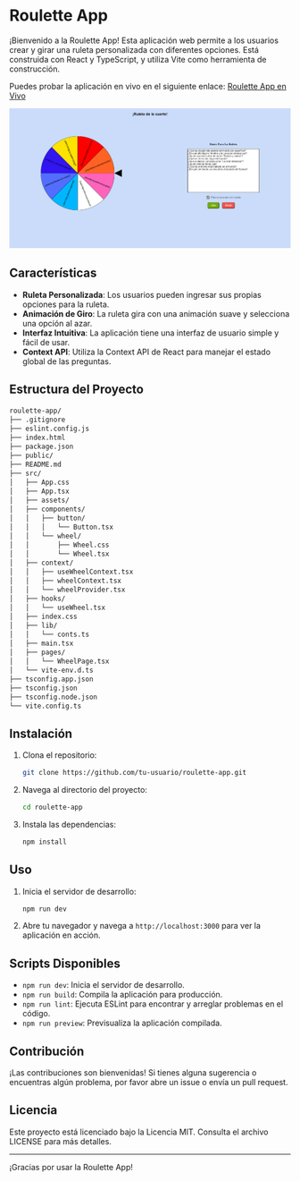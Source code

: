 # Roulette App

¡Bienvenido a la Roulette App! Esta aplicación web permite a los usuarios crear y girar una ruleta personalizada con diferentes opciones. Está construida con React y TypeScript, y utiliza Vite como herramienta de construcción.

Puedes probar la aplicación en vivo en el siguiente enlace: [Roulette App en Vivo](https://lucky-roulette.netlify.app/)

![Roulette App](./RouletteApp.png)

## Características

- **Ruleta Personalizada**: Los usuarios pueden ingresar sus propias opciones para la ruleta.
- **Animación de Giro**: La ruleta gira con una animación suave y selecciona una opción al azar.
- **Interfaz Intuitiva**: La aplicación tiene una interfaz de usuario simple y fácil de usar.
- **Context API**: Utiliza la Context API de React para manejar el estado global de las preguntas.

## Estructura del Proyecto

```
roulette-app/
├── .gitignore
├── eslint.config.js
├── index.html
├── package.json
├── public/
├── README.md
├── src/
│   ├── App.css
│   ├── App.tsx
│   ├── assets/
│   ├── components/
│   │   ├── button/
│   │   │   └── Button.tsx
│   │   └── wheel/
│   │       ├── Wheel.css
│   │       └── Wheel.tsx
│   ├── context/
│   │   ├── useWheelContext.tsx
│   │   ├── wheelContext.tsx
│   │   └── wheelProvider.tsx
│   ├── hooks/
│   │   └── useWheel.tsx
│   ├── index.css
│   ├── lib/
│   │   └── conts.ts
│   ├── main.tsx
│   ├── pages/
│   │   └── WheelPage.tsx
│   └── vite-env.d.ts
├── tsconfig.app.json
├── tsconfig.json
├── tsconfig.node.json
└── vite.config.ts
```

## Instalación

1. Clona el repositorio:
   ```sh
   git clone https://github.com/tu-usuario/roulette-app.git
   ```
2. Navega al directorio del proyecto:
   ```sh
   cd roulette-app
   ```
3. Instala las dependencias:
   ```sh
   npm install
   ```

## Uso

1. Inicia el servidor de desarrollo:
   ```sh
   npm run dev
   ```
2. Abre tu navegador y navega a `http://localhost:3000` para ver la aplicación en acción.

## Scripts Disponibles

- `npm run dev`: Inicia el servidor de desarrollo.
- `npm run build`: Compila la aplicación para producción.
- `npm run lint`: Ejecuta ESLint para encontrar y arreglar problemas en el código.
- `npm run preview`: Previsualiza la aplicación compilada.

## Contribución

¡Las contribuciones son bienvenidas! Si tienes alguna sugerencia o encuentras algún problema, por favor abre un issue o envía un pull request.

## Licencia

Este proyecto está licenciado bajo la Licencia MIT. Consulta el archivo LICENSE para más detalles.

---

¡Gracias por usar la Roulette App!